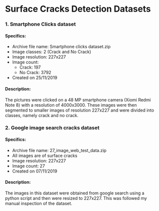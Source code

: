 # Surface Cracks Detection Datasets
### 1. Smartphone Clicks dataset</h3>
 #### Specifics:
  * Archive file name: Smartphone clicks dataset.zip
  * Image classes: 2 (Crack and No Crack)
  * Image resolution: 227x227
  * Image count:
    - Crack: 197
    - No Crack: 3792
  * Created on 25/11/2019
 #### Description:
  The pictures were clicked on a 48 MP smartphone camera (Xiomi Redmi Note 8) with a resolution of 4000x3000. These images were then segmented to smaller images of resolution 227x227 and were divided into classes, namely crack and no crack.
### 2. Google image search cracks dataset</h3>
 #### Specifics:
  * Archive file name: 27_image_web_test_data.zip
  * All images are of surface cracks
  * Image resolution: 227x227
  * Image count: 27
  * Created on 07/11/2019
 #### Description:
  The images in this dataset were obtained from google search using a python script and then were resized to 227x227. This was followed my manual inspection of the dataset.
